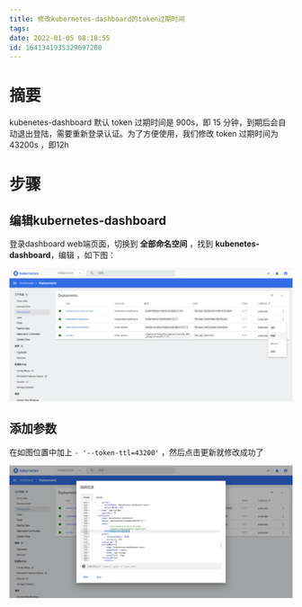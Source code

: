 ```yaml
---
title: 修改kubernetes-dashboard的token过期时间
tags: 
date: 2022-01-05 08:18:55
id: 1641341935329697200
---
```

# 摘要

kubenetes-dashboard 默认 token 过期时间是 900s，即 15 分钟，到期后会自动退出登陆，需要重新登录认证。为了方便使用，我们修改 token 过期时间为 43200s ，即12h

# 步骤

## 编辑kubernetes-dashboard

登录dashboard web端页面，切换到 **全部命名空间** ，找到 **kubenetes-dashboard**，编辑 ，如下图：

![image-20220105081955654](assets/images/image-20220105081955654.png)



## 添加参数

在如图位置中加上 `- '--token-ttl=43200'`  ，然后点击更新就修改成功了

![image-20220105081906321](assets/images/image-20220105081906321.png)
